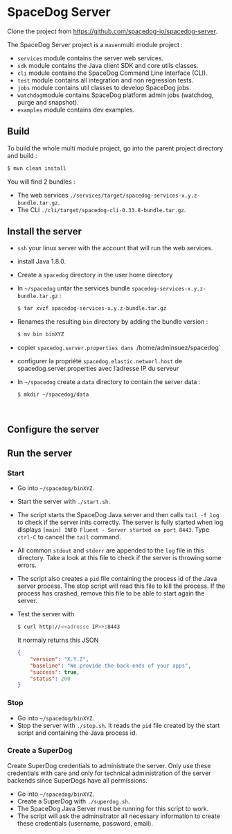 # SpaceDog Server

Clone the project from https://github.com/spacedog-io/spacedog-server.

The SpaceDog Server project is a `maven`multi module project :

- `services` module contains the server web services.
- `sdk` module contains the Java client SDK and core utils classes.
- `cli` module contains the SpaceDog Command Line Interface (CLI).
- `test` module contains all integration and non regression tests.
- `jobs` module contains util classes to develop SpaceDog jobs.
- `watchdog`module contains SpaceDog platform admin jobs (watchdog, purge and snapshot).
- `examples` module contains dev examples.

## Build

To build the whole multi module project, go into the parent project directory and build :

```sh
$ mvn clean install
```

You will find 2 bundles :

- The web services `./services/target/spacedog-services-x.y.z-bundle.tar.gz`.
- The CLI `./cli/target/spacedog-cli-0.33.8-bundle.tar.gz`.

## Install the server

- `ssh` your linux server with the account that will run the web services.

- install Java 1.8.0.

- Create a `spacedog` directory in the user home directory 

- In `~/spacedog` untar the services bundle `spacedog-services-x.y.z-bundle.tar.gz` :

  ```sh
  $ tar xvzf spacedog-services-x.y.z-bundle.tar.gz
  ```

- Renames the resulting `bin` directory by adding the bundle version :

  ```sh
  $ mv bin binXYZ
  ```

- copier `spacedog.server.properties dans `/home/adminsuez/spacedog`

- configurer la propriété `spacedog.elastic.networl.host` de spacedog.server.properties avec l’adresse IP du serveur

- In `~/spacedog` create a `data` directory to contain the server data :

  ```sh
  $ mkdir ~/spacedog/data
  ```

  ​

## Configure the server



## Run the server

### Start

- Go into `~/spacedog/binXYZ`.

- Start the server with `./start.sh`.

- The script starts the SpaceDog Java server and then calls `tail -f log` to check if the server inits correctly. The server is fully started when log displays  `[main] INFO Fluent - Server started on port 8443`. Type  `ctrl-C` to cancel the `tail` command.

- All common `stdout` and `stderr` are appended to the `log` file in this directory. Take a look at this file to check if the server is throwing some errors.

- The script also creates a `pid` file containing the process id of the Java server process. The stop script will read this file to kill the process. If the process has crashed, remove this file to be able to start again the server.

- Test the server with

  ```sh
  $ curl http://<<adresse IP>>:8443
  ```

  It normaly returns this JSON

  ```json
  {
      "version": "X.Y.Z",
      "baseline": "We provide the back-ends of your apps",
      "success": true,
      "status": 200
  }
  ```

### Stop

- Go into `~/spacedog/binXYZ`.
- Stop the server with `./stop.sh`. It reads the `pid` file created by the start script and containing the Java process id.

### Create a SuperDog

Create SuperDog credentials to administrate the server. Only use these credentials with care and only for technical administration of the server backends since SuperDogs have all permissions.

- Go into `~/spacedog/binXYZ`.
- Create a SuperDog with `./superdog.sh`. 
- The SpaceDog Java Server must be running for this script to work.
- The script will ask the adminsitrator all necessary information to create these credentials (username, password, email).

